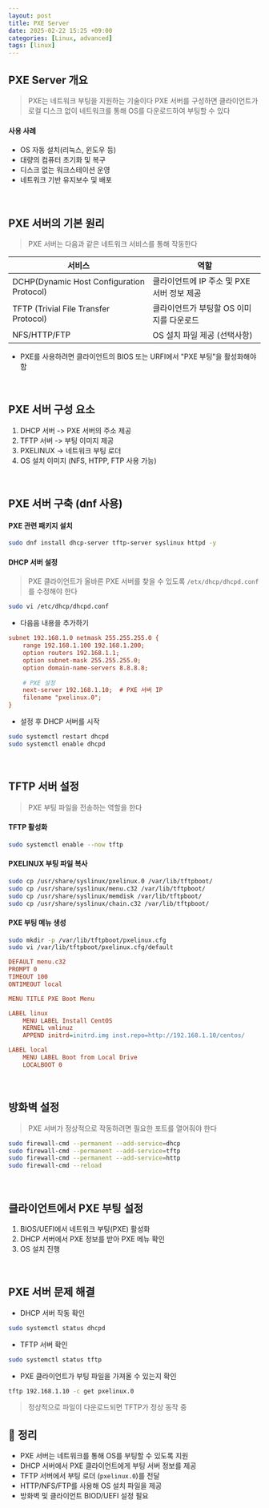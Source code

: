 ```yaml
---
layout: post
title: PXE Server 
date: 2025-02-22 15:25 +09:00
categories: [Linux, advanced]
tags: [linux]     
---
```


## PXE Server 개요
> PXE는 네트워크 부팅을 지원하는 기술이다
> PXE 서버를 구성하면 클라이언트가 로컬 디스크 없이 네트워크를 통해 OS를 다운로드하여 부팅할 수 있다

#### 사용 사례
- OS 자동 설치(리눅스, 윈도우 등)
- 대량의 컴퓨터 초기화 및 복구
- 디스크 없는 워크스테이션 운영
- 네트워크 기반 유지보수 및 배포

<br>

## PXE 서버의 기본 원리
> PXE 서버는 다음과 같은 네트워크 서비스를 통해 작동한다

| 서비스 | 역할 |
|---|---|
|DCHP(Dynamic Host Configuration Protocol) | 클라이언트에 IP 주소 및 PXE 서버 정보 제공 |
| TFTP (Trivial File Transfer Protocol) | 클라이언트가 부팅할 OS 이미지를 다운로드 |
| NFS/HTTP/FTP | OS 설치 파일 제공 (선택사항) |

- PXE를 사용하려면 클라이언트의 BIOS 또는 URFI에서 "PXE 부팅"을 활성화해야 함

<br>

## PXE 서버 구성 요소

1. DHCP 서버 -> PXE 서버의 주소 제공
2. TFTP 서버 -> 부팅 이미지 제공
3. PXELINUX -> 네트워크 부팅 로더
4. OS 설치 이미지 (NFS, HTPP, FTP 사용 가능)

<br>

## PXE 서버 구축 (dnf 사용)

#### PXE 관련 패키지 설치 

```bash
sudo dnf install dhcp-server tftp-server syslinux httpd -y
```

#### DHCP 서버 설정
> PXE 클라이언트가 올바른 PXE 서버를 찾을 수 있도록 `/etx/dhcp/dhcpd.conf`를 수정해야 한다

```bash
sudo vi /etc/dhcp/dhcpd.conf
```

- 다음음 내용을 추가하기

```ini
subnet 192.168.1.0 netmask 255.255.255.0 {
    range 192.168.1.100 192.168.1.200;
    option routers 192.168.1.1;
    option subnet-mask 255.255.255.0;
    option domain-name-servers 8.8.8.8;
    
    # PXE 설정
    next-server 192.168.1.10;  # PXE 서버 IP
    filename "pxelinux.0";
}
```

- 설정 후 DHCP 서버를 시작

```bash
sudo systemctl restart dhcpd
sudo systemctl enable dhcpd
```

<br>

## TFTP 서버 설정
> PXE 부팅 파일을 전송하는 역할을 한다

#### TFTP 활성화

```bash
sudo systemctl enable --now tftp
```

#### PXELINUX 부팅 파일 복사

```bash
sudo cp /usr/share/syslinux/pxelinux.0 /var/lib/tftpboot/
sudo cp /usr/share/syslinux/menu.c32 /var/lib/tftpboot/
sudo cp /usr/share/syslinux/memdisk /var/lib/tftpboot/
sudo cp /usr/share/syslinux/chain.c32 /var/lib/tftpboot/
```

#### PXE 부팅 메뉴 생성

```bash
sudo mkdir -p /var/lib/tftpboot/pxelinux.cfg
sudo vi /var/lib/tftpboot/pxelinux.cfg/default
```

```ini
DEFAULT menu.c32
PROMPT 0
TIMEOUT 100
ONTIMEOUT local

MENU TITLE PXE Boot Menu

LABEL linux
    MENU LABEL Install CentOS
    KERNEL vmlinuz
    APPEND initrd=initrd.img inst.repo=http://192.168.1.10/centos/

LABEL local
    MENU LABEL Boot from Local Drive
    LOCALBOOT 0
```

<br>

## 방화벽 설정
> PXE 서버가 정상적으로 작동하려면 필요한 포트를 열어줘야 한다

```bash
sudo firewall-cmd --permanent --add-service=dhcp
sudo firewall-cmd --permanent --add-service=tftp
sudo firewall-cmd --permanent --add-service=http
sudo firewall-cmd --reload
```


<br>

## 클라이언트에서 PXE 부팅 설정

1. BIOS/UEFI에서 네트워크 부팅(PXE) 활성화
2. DHCP 서버에서 PXE 정보를 받아 PXE 메뉴 확인
3. OS 설치 진행

<br>

## PXE 서버 문제 해결
- DHCP 서버 작동 확인

```bash
sudo systemctl status dhcpd
```

- TFTP 서버 확인

```bash
sudo systemctl status tftp
```

- PXE 클라이언트가 부팅 파일을 가져올 수 있는지 확인

```bash
tftp 192.168.1.10 -c get pxelinux.0
```

> 정상적으로 파일이 다운로드되면 TFTP가 정상 동작 중

## 🎯 정리

- PXE 서버는 네트워크를 통해 OS를 부팅할 수 있도록 지원
- DHCP 서버에서 PXE 클라이언트에게 부팅 서버 정보를 제공
- TFTP 서버에서 부팅 로더 (`pxelinux.0`)를 전달
- HTTP/NFS/FTP를 사용해 OS 설치 파일을 제공
- 방화벽 및 클라이언트 BIOD/UEFI 설정 필요
